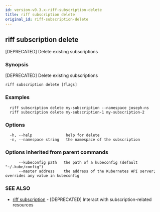```yaml
---
id: version-v0.3.x-riff-subscription-delete
title: riff subscription delete
original_id: riff-subscription-delete
---
```

## riff subscription delete

[DEPRECATED] Delete existing subscriptions

### Synopsis

[DEPRECATED] Delete existing subscriptions

```
riff subscription delete [flags]
```

### Examples

```
  riff subscription delete my-subscription --namespace joseph-ns
  riff subscription delete my-subscription-1 my-subscription-2
```

### Options

```
  -h, --help               help for delete
  -n, --namespace string   the namespace of the subscription
```

### Options inherited from parent commands

```
      --kubeconfig path   the path of a kubeconfig (default "~/.kube/config")
      --master address    the address of the Kubernetes API server; overrides any value in kubeconfig
```

### SEE ALSO

* [riff subscription](riff_subscription.md)	 - [DEPRECATED] Interact with subscription-related resources

